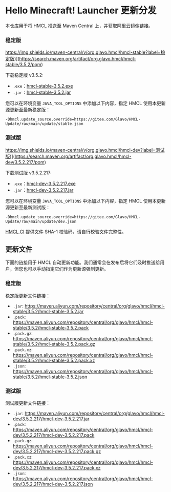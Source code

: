 # Hello Minecraft! Launcher 更新分发

本仓库用于将 HMCL 推送至 Maven Central 上，并获取阿里云镜像链接。


### 稳定版
https://img.shields.io/maven-central/v/org.glavo.hmcl/hmcl-stable?label=稳定版)](https://search.maven.org/artifact/org.glavo.hmcl/hmcl-stable/3.5.2/pom)

下载稳定版 v3.5.2:

* `.exe`：[hmcl-stable-3.5.2.exe](https://maven.aliyun.com/repository/central/org/glavo/hmcl/hmcl-stable/3.5.2/hmcl-stable-3.5.2.exe)
* `.jar`：[hmcl-stable-3.5.2.jar](https://maven.aliyun.com/repository/central/org/glavo/hmcl/hmcl-stable/3.5.2/hmcl-stable-3.5.2.jar)

您可以在环境变量 `JAVA_TOOL_OPTIONS` 中添加以下内容，指定 HMCL 使用本更新源更新至最新稳定版：

```
-Dhmcl.update_source.override=https://gitee.com/Glavo/HMCL-Update/raw/main/update/stable.json
```

### 测试版
https://img.shields.io/maven-central/v/org.glavo.hmcl/hmcl-dev?label=测试版)](https://search.maven.org/artifact/org.glavo.hmcl/hmcl-dev/3.5.2.217/pom)

下载测试版 v3.5.2.217:

* `.exe`：[hmcl-dev-3.5.2.217.exe](https://maven.aliyun.com/repository/central/org/glavo/hmcl/hmcl-dev/3.5.2.217/hmcl-dev-3.5.2.217.exe)
* `.jar`：[hmcl-dev-3.5.2.217.jar](https://maven.aliyun.com/repository/central/org/glavo/hmcl/hmcl-dev/3.5.2.217/hmcl-dev-3.5.2.217.jar)

您可以在环境变量 `JAVA_TOOL_OPTIONS` 中添加以下内容，指定 HMCL 使用本更新源更新至最新测试版：

```
-Dhmcl.update_source.override=https://gitee.com/Glavo/HMCL-Update/raw/main/update/dev.json
```



[HMCL CI](https://ci.huangyuhui.net/) 提供文件 SHA-1 校验码，请自行校验文件完整性。
## 更新文件

下面的链接用于 HMCL 自动更新功能。我们通常会在发布后将它们及时推送给用户，但您也可以手动指定它们作为更新源强制更新。

### 稳定版

稳定版更新文件链接：

* `.jar`: https://maven.aliyun.com/repository/central/org/glavo/hmcl/hmcl-stable/3.5.2/hmcl-stable-3.5.2.jar
* `.pack`: https://maven.aliyun.com/repository/central/org/glavo/hmcl/hmcl-stable/3.5.2/hmcl-stable-3.5.2.pack
* `.pack.gz`: https://maven.aliyun.com/repository/central/org/glavo/hmcl/hmcl-stable/3.5.2/hmcl-stable-3.5.2.pack.gz
* `.pack.xz`: https://maven.aliyun.com/repository/central/org/glavo/hmcl/hmcl-stable/3.5.2/hmcl-stable-3.5.2.pack.xz
* `.json`: https://maven.aliyun.com/repository/central/org/glavo/hmcl/hmcl-stable/3.5.2/hmcl-stable-3.5.2.json

### 测试版

测试版更新文件链接：

* `.jar`: https://maven.aliyun.com/repository/central/org/glavo/hmcl/hmcl-dev/3.5.2.217/hmcl-dev-3.5.2.217.jar
* `.pack`: https://maven.aliyun.com/repository/central/org/glavo/hmcl/hmcl-dev/3.5.2.217/hmcl-dev-3.5.2.217.pack
* `.pack.gz`: https://maven.aliyun.com/repository/central/org/glavo/hmcl/hmcl-dev/3.5.2.217/hmcl-dev-3.5.2.217.pack.gz
* `.pack.xz`: https://maven.aliyun.com/repository/central/org/glavo/hmcl/hmcl-dev/3.5.2.217/hmcl-dev-3.5.2.217.pack.xz
* `.json`: https://maven.aliyun.com/repository/central/org/glavo/hmcl/hmcl-dev/3.5.2.217/hmcl-dev-3.5.2.217.json

